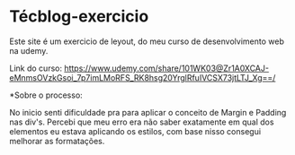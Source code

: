 # Técblog-exercicio
Este site é um exercicio de leyout, do meu curso de desenvolvimento web na udemy. 

Link do curso: https://www.udemy.com/share/101WK03@Zr1A0XCAJ-eMnmsOVzkGsoi_7p7imLMoRFS_RK8hsg20YrglRfuIVCSX73jtLTJ_Xg==/


*Sobre o processo:

No inicio senti dificuldade pra para aplicar o conceito de Margin e Padding nas div's. 
Percebi que meu erro era não saber exatamente em qual dos elementos eu estava aplicando os estilos, com base nisso consegui melhorar as formatações.
